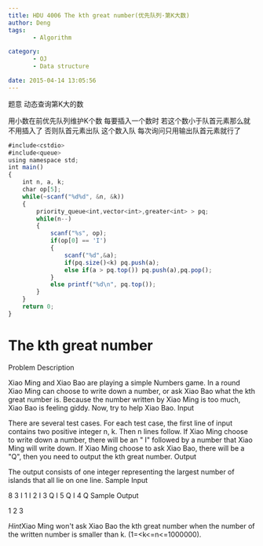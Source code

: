 ```yaml
---
title: HDU 4006 The kth great number(优先队列·第K大数)
author: Deng
tags: 
       - Algorithm

category: 
       - OJ
       - Data structure

date: 2015-04-14 13:05:56
---
```

题意 动态查询第K大的数

用小数在前优先队列维护K个数 每要插入一个数时 若这个数小于队首元素那么就不用插入了 否则队首元素出队 这个数入队 每次询问只用输出队首元素就行了

```js 
#include<cstdio>
#include<queue>
using namespace std;
int main()
{
    int n, a, k;
    char op[5];
    while(~scanf("%d%d", &n, &k))
    {
        priority_queue<int,vector<int>,greater<int> > pq;
        while(n--)
        {
            scanf("%s", op);
            if(op[0] == 'I')
            {
                scanf("%d",&a);
                if(pq.size()<k) pq.push(a);
                else if(a > pq.top()) pq.push(a),pq.pop();
            }
            else printf("%d\n", pq.top());
        }
    }
    return 0;
}
```

# The kth great number

Problem Description

Xiao Ming and Xiao Bao are playing a simple Numbers game. In a round Xiao Ming can choose to write down a number, or ask Xiao Bao what the kth great number is. Because the number written by Xiao Ming is too much, Xiao Bao is feeling giddy. Now, try to help Xiao Bao.
Input

There are several test cases. For each test case, the first line of input contains two positive integer n, k. Then n lines follow. If Xiao Ming choose to write down a number, there will be an " I" followed by a number that Xiao Ming will write down. If Xiao Ming choose to ask Xiao Bao, there will be a "Q", then you need to output the kth great number.
Output

The output consists of one integer representing the largest number of islands that all lie on one line.
Sample Input

8 3 I 1 I 2 I 3 Q I 5 Q I 4 Q
Sample Output

1 2 3

*Hint*Xiao Ming won't ask Xiao Bao the kth great number when the number of the written number is smaller than k. (1=<k<=n<=1000000).